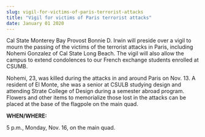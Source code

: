 ```yaml
---
slug: vigil-for-victims-of-paris-terrorist-attacks
title: "Vigil for victims of Paris terrorist attacks"
date: January 01 2020
---
```


 
<p>
  Cal State Monterey Bay Provost Bonnie D. Irwin will preside over a vigil to
  mourn the passing of the victims of the terrorist attacks in Paris, including
  Nohemi Gonzalez of Cal State Long Beach. The vigil will also allow the campus
  to extend condolences to our French exchange students enrolled at CSUMB.
</p>
<p>
  Nohemi, 23, was killed during the attacks in and around Paris on Nov. 13. A
  resident of El Monte, she was a senior at CSULB studying design and attending
  Strate College of Design during a semester abroad program. Flowers and other
  items to memorialize those lost in the attacks can be placed at the base of
  the flagpole on the main quad.
</p>
<p><strong>WHEN/WHERE:</strong></p>
<p>5 p.m., Monday, Nov. 16, on the main quad.</p>
 
